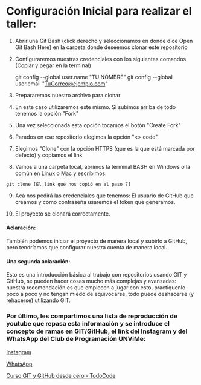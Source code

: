 # Configuración Inicial para realizar el taller:

1. Abrir una Git Bash (click derecho y seleccionamos en donde dice Open Git Bash Here) en la carpeta donde deseemos clonar este repositorio

2. Configuraremos nuestras credenciales con los siguientes comandos (Copiar y pegar en la terminal)

   git config --global user.name "TU NOMBRE"
   git config --global user.email "TuCorreo@ejemplo.com"

3. Prepararemos nuestro archivo para clonar

4. En este caso utilizaremos este mismo. Si subimos arriba de todo tenemos la opción "Fork"

5. Una vez seleccionada esta opción tocamos el botón "Create Fork"

6.  Parados en ese repositorio elegimos la opción "<> code"

7. Elegimos "Clone" con la opción HTTPS (que es la que está marcada por defecto) y copiamos el link 

8. Vamos a una carpeta local, abrimos la terminal BASH en Windows o la común en Linux o Mac y escribimos: 

`git clone [El link que nos copió en el paso 7]`  

9. Acá nos pedirá las credenciales que tenemos: 
El usuario de GitHub que creamos y como contraseña usaremos el token que generamos. 

10. El proyecto se clonará correctamente.

#### Aclaración: 
También podemos iniciar el proyecto de manera local y subirlo a GitHub, pero tendríamos que configurar nuestra cuenta de manera local.

#### Una segunda aclaración:
Esto es una introducción básica al trabajo con repositorios usando GIT y GitHub, se pueden hacer cosas mucho más complejas y avanzadas: nuestra recomendación es que empiecen a jugar con esto, practiquenlo poco a poco y no tengan miedo de equivocarse, todo puede deshacerse (y rehacerse) utilizando GIT.

### Por último, les compartimos una lista de reproducción de youtube que repasa esta información y se introduce el concepto de ramas en GIT/GitHub,  el link del Instagram y del WhatsApp del Club de Programación UNViMe:

[Instagram](https://www.instagram.com/club.programacion.unvime/)

[WhatsApp](https://chat.whatsapp.com/I8BIdMqVsF84ZMVZcKd7J2)

[Curso GIT y GitHub desde cero - TodoCode](https://youtube.com/playlist?list=PLQxX2eiEaqby-qh4raiKfYyb4T7WyHsfW&si=8d2v3AEHz5bCI5Ws)
